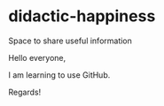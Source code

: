 # didactic-happiness
Space to share useful information

Hello everyone,

I am learning to use GitHub.

Regards!
